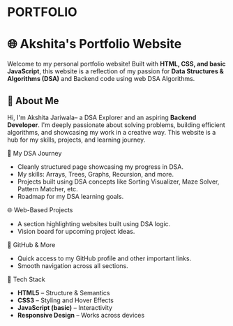 # PORTFOLIO
# 🌐 Akshita's Portfolio Website

Welcome to my personal portfolio website! Built with **HTML, CSS, and basic JavaScript**, this website is a reflection of my passion for **Data Structures & Algorithms (DSA)** and Backend code using web DSA Algorithms.

## 👋 About Me

Hi, I'm Akshita Jariwala– a DSA Explorer and an aspiring **Backend Developer**. I'm deeply passionate about solving problems, building efficient algorithms, and showcasing my work in a creative way. This website is a hub for my skills, projects, and learning journey.


🧠 My DSA Journey
- Cleanly structured page showcasing my progress in DSA.
- My skills: Arrays, Trees, Graphs, Recursion, and more.
- Projects built using DSA concepts like Sorting Visualizer, Maze Solver, Pattern Matcher, etc.
- Roadmap for my DSA learning goals.

🌐 Web-Based Projects
- A section highlighting websites built using DSA logic.
- Vision board for upcoming project ideas.

🔗 GitHub & More
- Quick access to my GitHub profile and other important links.
- Smooth navigation across all sections.

🚀 Tech Stack

- **HTML5** – Structure & Semantics
- **CSS3** – Styling and Hover Effects
- **JavaScript (basic)** – Interactivity
- **Responsive Design** – Works across devices
